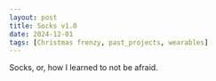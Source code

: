 ```yaml
---
layout: post
title: Socks v1.0
date: 2024-12-01
tags: [Christmas frenzy, past_projects, wearables]
---
```


Socks, or, how I learned to not be afraid. 